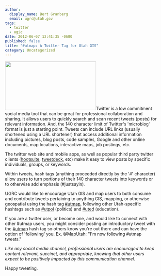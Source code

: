 ```yaml
---
author:
  display_name: Bert Granberg
  email: ugrc@utah.gov
tags:
  - twitter
  - ugic
date: 2012-06-07 12:41:35 -0600
published: false
title: "#utmap: A Twitter Tag for Utah GIS"
category: Uncategorized
---
```


<p><a href="https://twitter.com/#!/search/realtime/%23utmap"><img class="inline-text-left" title="view #utmap posts on Twitter" src="/images/404.png" alt="" width="300" height="160" /></a>Twitter is a low commitment social media tool that can be great for professional collaboration and sharing. It allows users to quickly search and scan recent tweets (posts) for relevant information. And, the 140 character limit of Twitter's 'microblog' format is just a starting point. Tweets can include URL links (usually shortened using a URL shortener) that access additional information including pictures, blog posts, code samples, Google and other online documents, map locations, interactive maps, job postings, etc.</p>
<p>The twitter web site and mobile apps, as well as popular third party twitter clients (<a href="https://hootsuite.com">hootsuite</a>, <a href="https://tweetdeck.com">tweetdeck</a>, etc) make it easy to view posts by specific individuals, groups, or keywords.</p>
<p>Within tweets, hash tags (anything proceeded directly by the '#' character) allow users to turn portions of their 140 character tweets into keywords or to otherwise add emphasis (#justsayin).</p>
<p>UGRC would like to encourage Utah GIS and map users to both consume and contribute tweets pertaining to anything GIS, mapping, or otherwise geospatial using the hash tag <a title="#utmap search on twitter" href="https://twitter.com/#!/search/realtime/%23utmap">#utmap</a>, following other Utah-specific hashtags such as <a title="politic search on twitter" href="https://twitter.com/#!/search/realtime/%23utpol">#utpol</a> (politics) and <a title="#uted search on twitter" href="https://twitter.com/#!/search/realtime/%23uted">#uted</a> (education).</p>
<p>If you are a twitter user, or become one, and would like to connect with other #utmap users, you might consider posting an introductory tweet with the <a title="#utmap search on twitter" href="https://twitter.com/#!/search/realtime/%23utmap">#utmap</a> hash tag so others know you're out there and can have the option of 'following' you. Ex. @MapUtah: "I'm now following #utmap tweets."</p>
<p><em>Like any social media channel, professional users are encouraged to keep content relevant, succinct, and appropriate, knowing that other users expect to be positively impacted by this communication channel.</em></p>
<p>Happy tweeting.</p>
